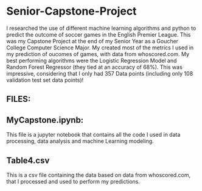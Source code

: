 # Senior-Capstone-Project
I researched the use of different machine learning algorithms and python to predict the outcome of soccer games in the English Premier League. This was my Capstone Project at the end of my Senior Year as a Goucher College Computer Science Major. My created most of the metrics I used in my prediction of oucomes of games, with data from whoscored.com. My best performing algorithms were the Logistic Regression Model and Random Forest Regressor (they tied at an accuracy of 68%). This was impressive, considering that I only had 357 Data points (including only 108 validation test set data points)!

## FILES:
## MyCapstone.ipynb:
This file is a jupyter notebook that contains all the code I used in data processing, data analysis and machine Learning modeling.

## Table4.csv
This is a csv file containing the data based on data from whoscored.com, that I processed and used to perform my predictions.
